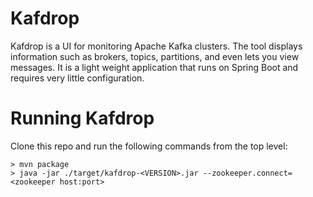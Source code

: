 # Kafdrop

Kafdrop is a UI for monitoring Apache Kafka clusters. The tool displays information such as brokers, topics, partitions, and even lets you view messages. It is a light weight application that runs on Spring Boot and requires very little configuration.

# Running Kafdrop

Clone this repo and run the following commands from the top level:

    > mvn package
    > java -jar ./target/kafdrop-<VERSION>.jar --zookeeper.connect=<zookeeper host:port>
